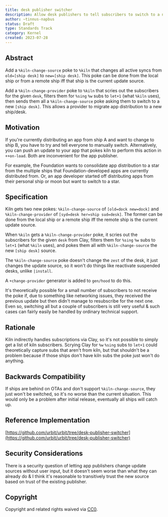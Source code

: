 ```yaml
---
title: desk publisher switcher
description: Allow desk publishers to tell subscribers to switch to a new source for updates.
author: ~tinnus-napbus
status: Draft
type: Standards Track
category: Kernel
created: 2023-07-28
---
```


## Abstract

Add a `%kiln-change-source` poke to `%kiln` that changes all active syncs from
`old=[ship desk]` to `new=[ship desk]`. This poke can be done from the local
ship or from a remote ship iff that ship is the current update source.

Add a `%kiln-change-provider` poke to `%kiln` that scries out the subscribers
for the given `desk`, filters them for `%sing` `%w` subs to `let+1` (what
`%kiln` uses), then sends them all a `%kiln-change-source` poke asking them to
switch to a new `[ship desk]`. This allows a provider to migrate app
distribution to a new ship/desk.

## Motivation

If you're currently distributing an app from ship A and want to change to ship
B, you have to try and tell everyone to manually switch. Alternatively, you can
push an update to your app that pokes kiln to perform this action in
`++on-load`. Both are inconvenient for the app publisher.

For example, the Foundation wants to consolidate app distribution to a star
from the multiple ships that Foundation-developed apps are currently
distributed from. Or, an app developer started off distributing apps from their
personal ship or moon but want to switch to a star.

## Specification

Kiln gets two new pokes: `%kiln-change-source` of `[old=dock new=dock]` and
`%kiln-change-provider` of `[syd=desk her=ship sud=desk]`. The former can be
done from the local ship or a remote ship iff the remote ship is the current
update source.

When `%kiln` gets a `%kiln-change-provider` poke, it scries out the subscribers
for the given `desk` from Clay, filters them for `%sing` `%w` subs to `let+1`
(what `%kiln` uses), and pokes them all with `%kiln-change-source` the new
`[ship desk]` source.

The `%kiln-change-source` poke doesn't change the `zest` of the desk, it just
changes the update source, so it won't do things like reactivate suspended
desks, unlike `|install`.

A `+change-provider` generator is added to `gen/hood` to do this.

It's theoretically possible for a small number of subscribers to not receive
the poke if, due to something like networking issues, they received the
previous update but then didn't manage to resubscribe for the next one. Even
so, switching all but a couple of subscribers is still very useful & such cases
can fairly easily be handled by ordinary technical support.

## Rationale

Kiln indirectly handles subscriptions via Clay, so it's not possible to simply
get a list of kiln subscribers. Scrying Clay for `%w` `%sing` subs to `let+1`
could theoretically capture subs that aren't from kiln, but that shouldn't be a
problem because if those ships don't have kiln subs the poke just won't do
anything.

## Backwards Compatibility

If ships are behind on OTAs and don't support `%kiln-change-source`, they just
won't be switched, so it's no worse than the current situation. This would only
be a problem after initial release, eventually all ships will catch up.

## Reference Implementation

[https://github.com/urbit/urbit/tree/desk-publisher-switcher](https://github.com/urbit/urbit/tree/desk-publisher-switcher)

## Security Considerations

There is a security question of letting app publishers change update sources
without user input, but it doesn't seem worse than what they can already do & I
think it's reasonable to transitively trust the new source based on trust of
the existing publisher.

## Copyright

Copyright and related rights waived via [CC0](../LICENSE.md).
